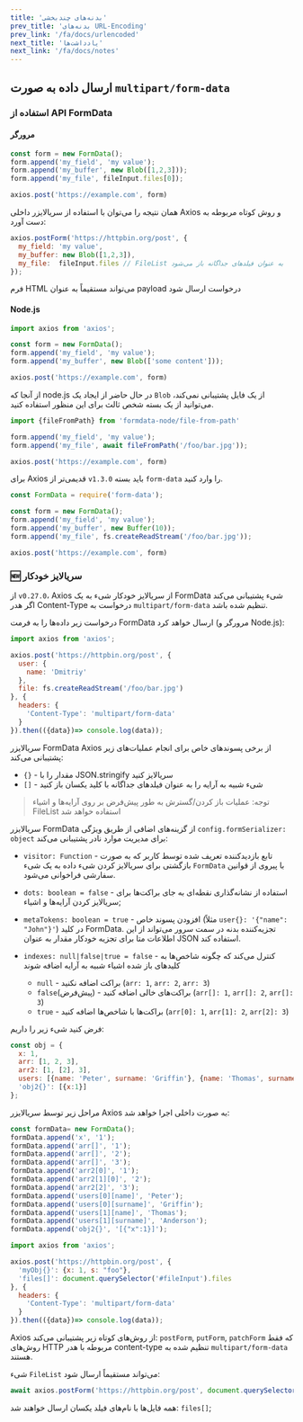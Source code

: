 ```yaml
---
title: 'بدنه‌های چندبخشی'
prev_title: 'بدنه‌های URL-Encoding'
prev_link: '/fa/docs/urlencoded'
next_title: 'یادداشت‌ها'
next_link: '/fa/docs/notes'
---
```


## ارسال داده به صورت `multipart/form-data`

### استفاده از API FormData

#### مرورگر

```js 
const form = new FormData();
form.append('my_field', 'my value');
form.append('my_buffer', new Blob([1,2,3]));
form.append('my_file', fileInput.files[0]);

axios.post('https://example.com', form)
```

همان نتیجه را می‌توان با استفاده از سریالایزر داخلی Axios و روش کوتاه مربوطه به دست آورد:

```js
axios.postForm('https://httpbin.org/post', {
  my_field: 'my value',
  my_buffer: new Blob([1,2,3]),
  my_file:  fileInput.files // FileList به عنوان فیلدهای جداگانه باز می‌شود
});
```

فرم HTML می‌تواند مستقیماً به عنوان payload درخواست ارسال شود

#### Node.js

```js 
import axios from 'axios';

const form = new FormData();
form.append('my_field', 'my value');
form.append('my_buffer', new Blob(['some content']));

axios.post('https://example.com', form)
```

از آنجا که node.js در حال حاضر از ایجاد یک `Blob` از یک فایل پشتیبانی نمی‌کند، می‌توانید از یک بسته شخص ثالث برای این منظور استفاده کنید.

```js
import {fileFromPath} from 'formdata-node/file-from-path'

form.append('my_field', 'my value');
form.append('my_file', await fileFromPath('/foo/bar.jpg'));

axios.post('https://example.com', form)
```

برای Axios قدیمی‌تر از `v1.3.0` باید بسته `form-data` را وارد کنید.

```js 
const FormData = require('form-data');

const form = new FormData();
form.append('my_field', 'my value');
form.append('my_buffer', new Buffer(10));
form.append('my_file', fs.createReadStream('/foo/bar.jpg'));

axios.post('https://example.com', form)
```

### 🆕 سریالایز خودکار

از `v0.27.0`، Axios از سریالایز خودکار شیء به یک FormData
شیء پشتیبانی می‌کند اگر هدر Content-Type درخواست به `multipart/form-data` تنظیم شده باشد.

درخواست زیر داده‌ها را به فرمت FormData ارسال خواهد کرد (مرورگر و Node.js):

```js
import axios from 'axios';

axios.post('https://httpbin.org/post', {
  user: {
    name: 'Dmitriy'
  },
  file: fs.createReadStream('/foo/bar.jpg')
}, {
  headers: {
    'Content-Type': 'multipart/form-data'
  }
}).then(({data})=> console.log(data));
```

سریالایزر FormData Axios از برخی پسوندهای خاص برای انجام عملیات‌های زیر پشتیبانی می‌کند:

- `{}` - مقدار را با JSON.stringify سریالایز کنید
- `[]` - شیء شبیه به آرایه را به عنوان فیلدهای جداگانه با کلید یکسان باز کنید

> توجه: 
> عملیات باز کردن/گسترش به طور پیش‌فرض بر روی آرایه‌ها و اشیاء FileList استفاده خواهد شد

سریالایزر FormData از گزینه‌های اضافی از طریق ویژگی `config.formSerializer: object` برای مدیریت موارد نادر پشتیبانی می‌کند:

- `visitor: Function` - تابع بازدیدکننده تعریف شده توسط کاربر که به صورت بازگشتی برای سریالایز کردن شیء داده به یک شیء `FormData` با پیروی از قوانین سفارشی فراخوانی می‌شود.

- `dots: boolean = false` - استفاده از نشانه‌گذاری نقطه‌ای به جای براکت‌ها برای سریالایز کردن آرایه‌ها و اشیاء;

- `metaTokens: boolean = true` - افزودن پسوند خاص (مثلاً `user{}: '{"name": "John"}'`) در کلید FormData. 
تجزیه‌کننده بدنه در سمت سرور می‌تواند از این اطلاعات متا برای تجزیه خودکار مقدار به عنوان JSON استفاده کند.

- `indexes: null|false|true = false` - کنترل می‌کند که چگونه شاخص‌ها به کلیدهای باز شده اشیاء شبیه به آرایه اضافه شوند

    - `null` - براکت اضافه نکنید (`arr: 1`, `arr: 2`, `arr: 3`) 
    - `false`(پیش‌فرض) - براکت‌های خالی اضافه کنید (`arr[]: 1`, `arr[]: 2`, `arr[]: 3`)
    - `true` - براکت‌ها با شاخص‌ها اضافه کنید  (`arr[0]: 1`, `arr[1]: 2`, `arr[2]: 3`)
    
فرض کنید شیء زیر را داریم:

```js
const obj = {
  x: 1,
  arr: [1, 2, 3],
  arr2: [1, [2], 3],
  users: [{name: 'Peter', surname: 'Griffin'}, {name: 'Thomas', surname: 'Anderson'}],
  'obj2{}': [{x:1}]
};
```

مراحل زیر توسط سریالایزر Axios به صورت داخلی اجرا خواهد شد:

```js
const formData= new FormData();
formData.append('x', '1');
formData.append('arr[]', '1');
formData.append('arr[]', '2');
formData.append('arr[]', '3');
formData.append('arr2[0]', '1');
formData.append('arr2[1][0]', '2');
formData.append('arr2[2]', '3');
formData.append('users[0][name]', 'Peter');
formData.append('users[0][surname]', 'Griffin');
formData.append('users[1][name]', 'Thomas');
formData.append('users[1][surname]', 'Anderson');
formData.append('obj2{}', '[{"x":1}]');
```

```js
import axios from 'axios';

axios.post('https://httpbin.org/post', {
  'myObj{}': {x: 1, s: "foo"},
  'files[]': document.querySelector('#fileInput').files 
}, {
  headers: {
    'Content-Type': 'multipart/form-data'
  }
}).then(({data})=> console.log(data));
```

Axios از روش‌های کوتاه زیر پشتیبانی می‌کند: `postForm`, `putForm`, `patchForm`
که فقط روش‌های HTTP مربوطه با هدر content-type تنظیم شده به `multipart/form-data` هستند.

شیء `FileList` می‌تواند مستقیماً ارسال شود:

```js
await axios.postForm('https://httpbin.org/post', document.querySelector('#fileInput').files)
```

همه فایل‌ها با نام‌های فیلد یکسان ارسال خواهند شد: `files[]`;
